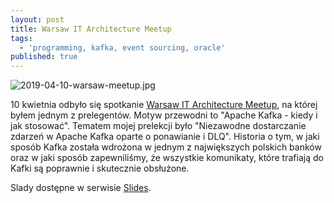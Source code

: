 ```yaml
---
layout: post
title: Warsaw IT Architecture Meetup
tags:
  - 'programming, kafka, event sourcing, oracle'
published: true
---
```


![2019-04-10-warsaw-meetup.jpg]({{site.baseurl}}/img/2019-04-10-warsaw-meetup.jpg)

10 kwietnia odbyło się spotkanie [Warsaw IT Architecture Meetup](https://www.meetup.com/Warsaw-IT-Architecture-Meetup/events/260145441/), na której byłem jednym z prelegentów. Motyw przewodni to "Apache Kafka - kiedy i jak stosować". Tematem mojej prelekcji było "Niezawodne dostarczanie zdarzeń w Apache Kafka oparte o ponawianie i DLQ". Historia o tym, w jaki sposób Kafka została wdrożona w jednym z największych polskich banków oraz w jaki sposób zapewniliśmy, że wszystkie komunikaty, które trafiają do Kafki są poprawnie i skutecznie obsłużone.

Slady dostępne w serwisie [Slides](https://slides.com/ynleborg/warsaw-meetup-kafka-dlq).
